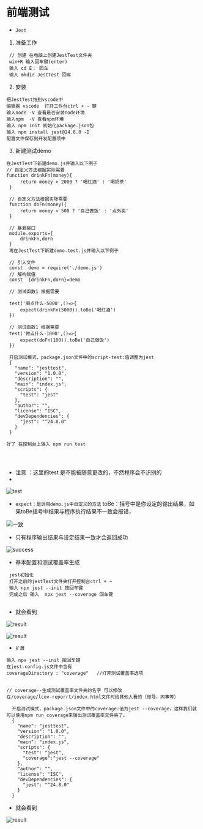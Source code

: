 # 前端测试


* `Jest`
1. 准备工作
 ```
  // 创建 在电脑上创建JestTest文件夹
  win+R 输入回车键(enter)
  输入 cd E： 回车
  输入 mkdir JestTest 回车
 ```
 2. 安装
 ```
 把JestTest拖到vscode中
 编辑器 vscode  打开工作台ctrl + ~ 键
 输入node -V 查看是否安装node环境
 输入npm  -V 查看npm环境
 输入 npm init 初始化package.json包
 输入 npm install jest@24.8.0 -D
 配置文件保存到开发配置项中
 
 ```
 3. 新建测试demo
 ```
 在JestTest下新建demo.js并输入以下例子
 // 自定义方法根据实际需要
 function drinkFn(money){
      return money > 2000 ? '喝红酒' : '喝奶茶'
  }
  
  // 自定义方法根据实际需要
  function doFn(money){
      return money < 500 ? '自己做饭' : '点外卖'
  }

  // 暴漏接口
  module.exports={
      drinkFn,doFn
  }
  再在JestTest下新建demo.test.js并输入以下例子
  
  // 引入文件
  const  demo = require('./demo.js')
  // 解构赋值
  const  {drinkFn,doFn}=demo

  // 测试函数1 根据需要
  
  test('喝点什么-5000',()=>{
      expect(drinkFn(5000)).toBe('喝红酒')
  })

  // 测试函数1 根据需要
  test('做点什么-1000',()=>{
      expect(doFn(100)).toBe('自己做饭')
  })
  
  开启测试模式，package.json文件中的script-test:值调整为jest
  {
    "name": "jesttest",
    "version": "1.0.0",
    "description": "",
    "main": "index.js",
    "scripts": {
      "test": "jest"
    },
    "author": "",
    "license": "ISC",
    "devDependencies": {
      "jest": "^24.8.0"
    }
  }

好了 在控制台上输入 npm run test
  
 
  
 ```
 * 注意 ：这里的test 是不能被随意更改的，不然程序会不识别的
 * 
 ![test](https://github.com/ma1833577561/web-development-notebook/blob/master/images/web_test/test.png)
 *  `expect：是调用demo.js中自定义的方法`
  toBe：括号中是你设定的输出结果，如果toBe括号中结果与程序执行结果不一致会报错，
  
 ![一致](https://github.com/ma1833577561/web-development-notebook/blob/master/images/web_test/1.png)
 
 
 * 只有程序输出结果与设定结果一致才会返回成功
 
 ![success](https://github.com/ma1833577561/web-development-notebook/blob/master/images/web_test/success.png)
 
 
 * 基本配置和测试覆盖率生成

```
 jest初始化
 打开之前的jestTest文件夹打开控制台ctrl + ~
 输入 npx jest --init 按回车键
 完成之后 输入  npx jest --coverage 回车键
 
```
* 就会看到 

![result](https://github.com/ma1833577561/web-development-notebook/blob/master/images/web_test/json.png)

![result](https://github.com/ma1833577561/web-development-notebook/blob/master/images/web_test/jestTest.png)

 
 * `扩展`
```
输入 npx jest --init 按回车键
在jest.config.js文件中含有
coverageDirectory : "coverage"   //打开测试覆盖率选项


// coverage--生成测试覆盖率文件夹的名字 可以修改
在/coverage/lcov-reporrt/index.html文件时给其他人看的（领导，同事等）

  开启测试模式，package.json文件中的coverage:值为jest --coverage，这样我们就可以使用npm run coverage来输出测试覆盖率文件夹了。
  {
    "name": "jesttest",
    "version": "1.0.0",
    "description": "",
    "main": "index.js",
    "scripts": {
      "test": "jest",
      "coverage":"jest --coverage"
    },
    "author": "",
    "license": "ISC",
    "devDependencies": {
      "jest": "^24.8.0"
    }
  }

```
* 就会看到 

![result](https://github.com/ma1833577561/web-development-notebook/blob/master/images/web_test/npmRunCoverage.png)



 
 
